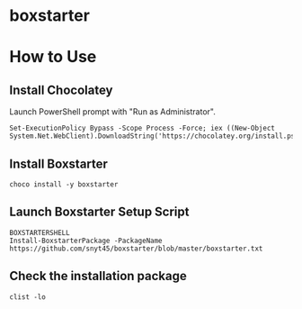 # boxstarter
# How to Use
## Install Chocolatey
Launch PowerShell prompt with "Run as Administrator".
```
Set-ExecutionPolicy Bypass -Scope Process -Force; iex ((New-Object System.Net.WebClient).DownloadString('https://chocolatey.org/install.ps1'))
```
## Install Boxstarter
```
choco install -y boxstarter
```

## Launch Boxstarter Setup Script
```
BOXSTARTERSHELL
Install-BoxstarterPackage -PackageName https://github.com/snyt45/boxstarter/blob/master/boxstarter.txt
```

## Check the installation package
```
clist -lo
```
